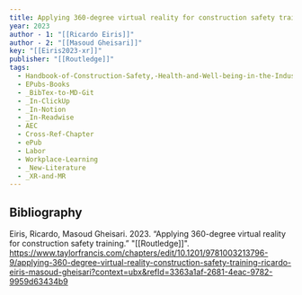 ```yaml
---
title: Applying 360-degree virtual reality for construction safety training
year: 2023
author - 1: "[[Ricardo Eiris]]"
author - 2: "[[Masoud Gheisari]]"
key: "[[Eiris2023-xr]]"
publisher: "[[Routledge]]"
tags:
  - Handbook-of-Construction-Safety,-Health-and-Well-being-in-the-Industry-4-Era
  - EPubs-Books
  - _BibTex-to-MD-Git
  - _In-ClickUp
  - _In-Notion
  - _In-Readwise
  - AEC
  - Cross-Ref-Chapter
  - ePub
  - Labor
  - Workplace-Learning
  - _New-Literature
  - _XR-and-MR
---
```


## Bibliography
Eiris, Ricardo, Masoud Gheisari. 2023. “Applying 360-degree virtual reality for construction safety training.” "[[Routledge]]". https://www.taylorfrancis.com/chapters/edit/10.1201/9781003213796-9/applying-360-degree-virtual-reality-construction-safety-training-ricardo-eiris-masoud-gheisari?context=ubx&refId=3363a1af-2681-4eac-9782-9959d63434b9